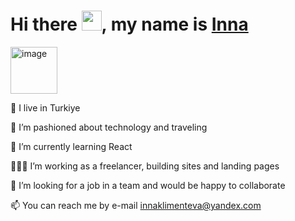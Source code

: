 <h1>Hi there <img src="https://github.com/blackcater/blackcater/raw/main/images/Hi.gif" height="32"/>, my name is <a href="https://inna-klimenteva-portfolio.glitch.me">Inna</a></h1> 
<img width="75" alt="image" src="https://github.com/user-attachments/assets/01869f2e-707d-42a4-a528-be509314c6fb">



🧿  I live in Turkiye

👀  I’m pashioned about technology and traveling

🌱  I’m currently learning React 

👩🏼‍💻  I’m working as a freelancer, building sites and landing pages

👯  I’m looking for a job in a team and would be happy to collaborate


📫  You can reach me by e-mail innaklimenteva@yandex.com


